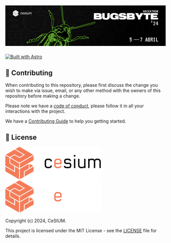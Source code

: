 # ![BugsByte banner](.github/brand/bugsbyte-banner24.png)

[![Built with Astro](https://astro.badg.es/v2/built-with-astro/small.svg)](https://astro.build)

</div>

## 🤝 Contributing

When contributing to this repository, please first discuss the change you wish to make via issue, email, or any other method with the owners of this repository before making a change.

Please note we have a [code of conduct](CODE_OF_CONDUCT.md), please follow it in all your interactions with the project.

We have a [Contributing Guide](CONTRIBUTING.md) to help you getting started.

## 📝 License

<img src=".github/brand/cesium-DARK.svg#gh-light-mode-only" width="300">
<img src=".github/brand/cesium-LIGHT.svg#gh-dark-mode-only" width="300">

Copyright (c) 2024, CeSIUM.

This project is licensed under the MIT License - see the [LICENSE](LICENSE)
file for details.
